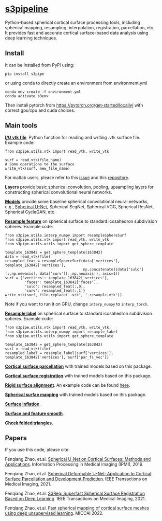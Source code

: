 # [s3pipeline](https://pypi.org/project/s3pipe/)
Python-based spherical cortical surface processing tools, including spherical mapping, resampling, interpolation, registration, parcellation, etc. It provides fast and accurate cortical surface-based data analysis using deep learning techniques.

## Install

It can be installed from PyPI using:
```
pip install s3pipe
```
or using conda to directly create an environment from environment.yml

```
conda env create -f environment.yml
conda activate s3env
```
Then install pytorch from https://pytorch.org/get-started/locally/ with correct gpu/cpu and cuda choices.

## Main tools
[**I/O vtk file**](https://github.com/BRAIN-Lab-UNC/s3pipe/blob/main/s3pipe/utils/vtk.py). Python function for reading and writing .vtk surface file. Example code:
```
from s3pipe.utils.vtk import read_vtk, write_vtk

surf = read_vtk(file_name)
# Some operations to the surface 
write_vtk(surf, new_file_name)
```
For matlab users, please refer to this [issue](https://github.com/zhaofenqiang/Spherical_U-Net/issues/3#issuecomment-763334969) and this [repository](https://github.com/Zhengwang-Wu/CorticalSurfaceMetric).

[**Layers**](https://github.com/BRAIN-Lab-UNC/s3pipe/blob/main/s3pipe/models/layers.py) provide basic spherical convolution, pooling, upsampling layers for constructing spherical convolutional neural networks.

[**Models**](https://github.com/BRAIN-Lab-UNC/s3pipe/blob/main/s3pipe/models) provide some baseline spherical convolutional neural networks, e.g., [Spherical U-Net](https://github.com/BRAIN-Lab-UNC/s3pipe/blob/85aa03ffc7a153de217e925c6f522e4614e619bd/s3pipe/models/models.py#L133), Spherical SegNet, Spherical VGG, Spherical ResNet, Spherical CycleGAN, etc.

[**Resample feature**](https://github.com/BRAIN-Lab-UNC/s3pipe/blob/85aa03ffc7a153de217e925c6f522e4614e619bd/s3pipe/utils/interp_numpy.py#L217) on spherical surface to standard icosahedron subdivision spheres. Example code:
```
from s3pipe.utils.interp_numpy import resampleSphereSurf
from s3pipe.utils.vtk import read_vtk, write_vtk
from s3pipe.utils.utils import get_sphere_template

template_163842 = get_sphere_template(163842)
data = read_vtk(file)
resampled_feat = resampleSphereSurf(data['vertices'], template_163842['vertices'], 
                                    np.concatenate((data['sulc'][:,np.newaxis], data['curv'][:,np.newaxis]), axis=1))
surf = {'vertices': template_163842['vertices'], 
         'faces': template_163842['faces'],
         'sulc': resampled_feat[:,0],
         'curv': resampled_feat[:,1]}
write_vtk(surf, file.replace('.vtk', '.resample.vtk'))
```
Note if you want to run it on GPU, change `interp_numpy` to `interp_torch`.

[**Resample label**](https://github.com/BRAIN-Lab-UNC/s3pipe/blob/85aa03ffc7a153de217e925c6f522e4614e619bd/s3pipe/utils/interp_numpy.py#L446) on spherical surface to standard icosahedron subdivision spheres. Example code:
```
from s3pipe.utils.vtk import read_vtk, write_vtk,
from s3pipe.utils.interp_numpy import resample_label
from s3pipe.utils.utils import get_sphere_template

template_163842 = get_sphere_template(163842) 
surf = read_vtk(file)
resampled_label = resample_label(surf['vertices'], template_163842['vertices'], surf['par_fs_vec'])
```
[**Cortical surface parcellation**](https://github.com/zhaofenqiang/Spherical_U-Net) with trained models based on this package.

[**Cortical surface registration**](https://github.com/BRAIN-Lab-UNC/S3Reg) with trained models based on this package.

[**Rigid surface alignment**](https://github.com/BRAIN-Lab-UNC/s3pipe/blob/85aa03ffc7a153de217e925c6f522e4614e619bd/s3pipe/surface/s3reg.py#L50). An example code can be found [here]().

[**Spherical surfae mapping**](https://github.com/BRAIN-Lab-UNC/S3Map) with trained models based on this package.

[**Surface inflation**](https://github.com/BRAIN-Lab-UNC/s3pipe/blob/main/s3pipe/surface/inflate.py).

[**Surface and feature smooth**](https://github.com/BRAIN-Lab-UNC/s3pipe/blob/85aa03ffc7a153de217e925c6f522e4614e619bd/s3pipe/surface/prop.py#L17).

[**Chcek folded triangles**]().



## Papers

If you use this code, please cite:

Fenqiang Zhao, et.al. [Spherical U-Net on Cortical Surfaces: Methods and Applications](https://link.springer.com/chapter/10.1007/978-3-030-20351-1_67). Information Processing in Medical Imaging (IPMI), 2019.

Fenqiang Zhao, et.al. [Spherical Deformable U-Net: Application to Cortical Surface Parcellation and Development Prediction](https://ieeexplore.ieee.org/document/9316936). IEEE Transactions on Medical Imaging, 2021.

Fenqiang Zhao, et.al. [S3Reg: Superfast Spherical Surface Registration Based on Deep Learning](https://ieeexplore.ieee.org/document/9389746). IEEE Transactions on Medical Imaging, 2021.

Fenqiang Zhao, et.al. [Fast spherical mapping of cortical surface meshes using deep unsupervised learning](https://link.springer.com/chapter/10.1007/978-3-031-16446-0_16). MICCAI 2022.